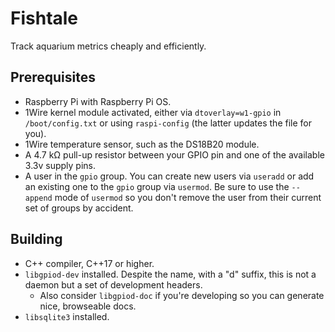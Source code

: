 # Fishtale
Track aquarium metrics cheaply and efficiently.

## Prerequisites
- Raspberry Pi with Raspberry Pi OS.
- 1Wire kernel module activated, either via `dtoverlay=w1-gpio` in `/boot/config.txt` or using `raspi-config` (the latter updates the file for you).
- 1Wire temperature sensor, such as the DS18B20 module. 
- A 4.7 kΩ pull-up resistor between your GPIO pin and one of the available 3.3v supply pins.
- A user in the `gpio` group. You can create new users via `useradd` or add an existing one to the `gpio` group via `usermod`. Be sure to use the `--append` mode of `usermod` so you don't remove the user from their current set of groups by accident.

## Building
- C++ compiler, C++17 or higher.
- `libgpiod-dev` installed. Despite the name, with a "d" suffix, this is not a daemon but a set of development headers.
  + Also consider `libgpiod-doc` if you're developing so you can generate nice, browseable docs.
- `libsqlite3` installed.

